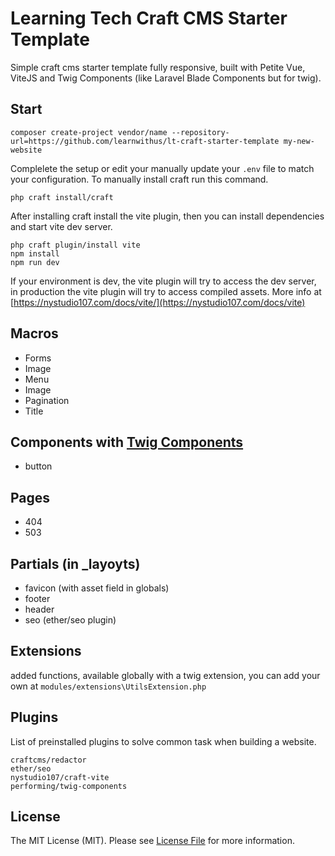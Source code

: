 # Learning Tech Craft CMS Starter Template

Simple craft cms starter template fully responsive, built with Petite Vue, ViteJS and Twig Components (like Laravel Blade Components but for twig).

## Start
```
composer create-project vendor/name --repository-url=https://github.com/learnwithus/lt-craft-starter-template my-new-website
```

Complelete the setup or edit your manually update your `.env` file to match your configuration. To manually install craft run this command.

```
php craft install/craft 
```

After installing craft install the vite plugin, then you can install dependencies and start vite dev server.
```
php craft plugin/install vite
npm install
npm run dev
```

If your environment is dev, the vite plugin will try to access the dev server, in production the vite plugin will try to access compiled assets. More info at [https://nystudio107.com/docs/vite/](https://nystudio107.com/docs/vite)

## Macros
- Forms
- Image
- Menu
- Image
- Pagination
- Title

## Components with [Twig Components](https://github.com/giorgiopogliani/twig-components)
- button


## Pages
- 404
- 503

## Partials (in _layoyts)
- favicon (with asset field in globals)
- footer
- header
- seo (ether/seo plugin)

## Extensions
added functions, available globally with a twig extension, you can add your own at `modules/extensions\UtilsExtension.php`


## Plugins

List of preinstalled plugins to solve common task when building a website.
``` 
craftcms/redactor 
ether/seo 
nystudio107/craft-vite
performing/twig-components 
```

## License

The MIT License (MIT). Please see [License File](LICENSE) for more information.
